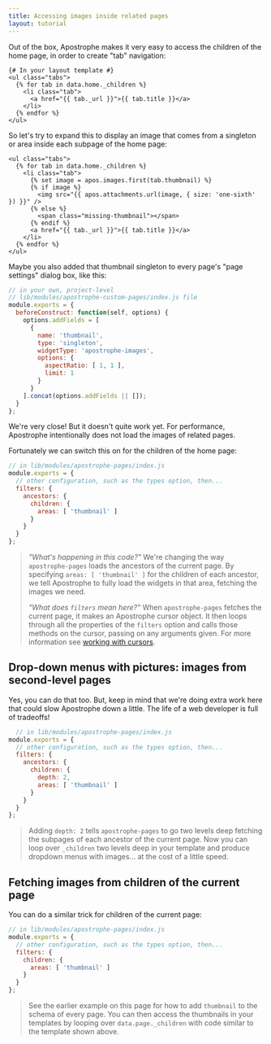 ```yaml
---
title: Accessing images inside related pages
layout: tutorial
---
```


Out of the box, Apostrophe makes it very easy to access the children
of the home page, in order to create "tab" navigation:

```markup
{# In your layout template #}
<ul class="tabs">
  {% for tab in data.home._children %}
    <li class="tab">
      <a href="{{ tab._url }}">{{ tab.title }}</a>
    </li>
  {% endfor %}
</ul>
```

So let's try to expand this to display an image that comes
from a singleton or area inside each subpage of the home page:

```markup
<ul class="tabs">
  {% for tab in data.home._children %}
    <li class="tab">
      {% set image = apos.images.first(tab.thumbnail) %}
      {% if image %}
        <img src="{{ apos.attachments.url(image, { size: 'one-sixth' }) }}" />
      {% else %}
        <span class="missing-thumbnail"></span>
      {% endif %}
      <a href="{{ tab._url }}">{{ tab.title }}</a>
    </li>
  {% endfor %}
</ul>
```

Maybe you also added that thumbnail singleton to every page's
"page settings" dialog box, like this:

```javascript
// in your own, project-level
// lib/modules/apostrophe-custom-pages/index.js file
module.exports = {
  beforeConstruct: function(self, options) {
    options.addFields = [
      {
        name: 'thumbnail',
        type: 'singleton',
        widgetType: 'apostrophe-images',
        options: {
          aspectRatio: [ 1, 1 ],
          limit: 1
        }
      }
    ].concat(options.addFields || []);
  }
}; 
```

We're very close! But it doesn't quite work yet. For performance, Apostrophe
intentionally does not load the images of related pages. 

Fortunately we can switch this on for the children of the home page:

```javascript
// in lib/modules/apostrophe-pages/index.js
module.exports = {
  // other configuration, such as the types option, then...
  filters: {
    ancestors: {
      children: {
        areas: [ 'thumbnail' ]
      }
    }
  }
};
```

> *"What's happening in this code?"* We're changing the
> way `apostrophe-pages` loads the ancestors of the
> current page. By specifying `areas: [ 'thumbnail' ]` for
the children of each ancestor, we tell Apostrophe to
> fully load the widgets in that area, fetching the
> images we need.
>
> *"What does `filters` mean here?"* When `apostrophe-pages`
> fetches the current page, it makes an Apostrophe cursor
> object. It then loops through all the properties of the
> `filters` option and calls those methods on the cursor,
> passing on any arguments given. For more information
> see [working with cursors](../intermediate/cursors.md).

## Drop-down menus with pictures: images from second-level pages

Yes, you can do that too. But, keep in mind that we're doing extra work
here that could slow Apostrophe down a little. The life of a web
developer is full of tradeoffs!

```javascript
  // in lib/modules/apostrophe-pages/index.js
module.exports = {
  // other configuration, such as the types option, then...
  filters: {
    ancestors: {
      children: {
        depth: 2,
        areas: [ 'thumbnail' ]
      }
    }
  }
};
```

> Adding `depth: 2` tells `apostrophe-pages` to go two levels
> deep fetching the subpages of each ancestor of the current page.
> Now you can loop over `_children` two levels deep in your
> template and produce dropdown menus with images... at the cost
> of a little speed.

## Fetching images from children of the current page

You can do a similar trick for children of the current page:

```javascript
// in lib/modules/apostrophe-pages/index.js
module.exports = {
  // other configuration, such as the types option, then...
  filters: {
    children: {
      areas: [ 'thumbnail' ]
    }
  }
};
```

> See the earlier example on this page for how to add `thumbnail`
to the schema of every page. You can then access the thumbnails
> in your templates by looping over `data.page._children` with
> code similar to the template shown above.



